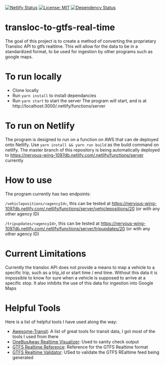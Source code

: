 [![Netlify Status](https://api.netlify.com/api/v1/badges/1e85c3f6-1242-4394-acf2-10a9f606b180/deploy-status)](https://app.netlify.com/sites/nervous-wing-1097db/deploys)
[![License: MIT](https://img.shields.io/badge/License-MIT-yellow.svg)](https://opensource.org/licenses/MIT)
[![Dependency Status](https://david-dm.org/jonathonwpowell/transloc-to-gtfs-real-time.svg)](https://david-dm.org/jonathonwpowell/transloc-to-gtfs-real-time)


# transloc-to-gtfs-real-time
The goal of this project is to create a method of converting the proprietary Transloc API to gtfs realtime.
This will allow for the data to be in a standardized format, to be used for ingestion by other programs such as google maps.

# To run locally
- Clone locally
- Run `yarn install` to install dependancies
- Run `yarn start` to start the server
The program will start, and is at http://localhost:3000/.netlify/functions/server

# To run on Netlify
The program is designed to run on a function on AWS that can de deployed onto Netlify. Use `yarn install && yarn run build` as the build command on netlify.  The master branch of this repository is being automatically deployed to https://nervous-wing-1097db.netlify.com/.netlify/functions/server currently

# How to use
The program currently has two endpoints:

`/vehiclepositions/<agencyId>`, this can be tested at https://nervous-wing-1097db.netlify.com/.netlify/functions/server/vehiclepositions/20 (or with any other agency ID)
 
 `/tripupdates/<agencyId>`, this can be tested at https://nervous-wing-1097db.netlify.com/.netlify/functions/server/tripupdates/20 (or with any other agency ID)
 
 # Current Limitations
 Currently the transloc API does not provide a means to map a vehicle to a specific trip, such as a trip_id or start time / end time.  Without this data it is impossible to know for sure when a vehicle is supposed to arrive at a specific stop.  It also inhibits the use of this data for ingestion into Google Maps
 
 # Helpful Tools
 Here is a list of helpful tools I have used along the way:
  - [Awesome-Transit](https://project-awesome.org/CUTR-at-USF/awesome-transit#gtfs-realtime-convertors): A list of great tools for transit data, I got most of the tools I used from there
  - [OneBusAway Realtime Visualizer](https://github.com/OneBusAway/onebusaway-gtfs-realtime-visualizer/wiki): Used to sanity check output
  - [GTFS Realtime Reference](https://developers.google.com/transit/gtfs-realtime/reference): Reference for the GTFS Realtime format
  - [GTFS Realtime Validator](https://github.com/CUTR-at-USF/gtfs-realtime-validator): USed to validate the GTFS REaltime feed being generated
